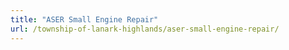 ```yaml
---
title: "ASER Small Engine Repair"
url: /township-of-lanark-highlands/aser-small-engine-repair/
---
```

